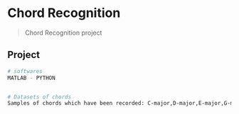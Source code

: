 # Chord Recognition

> Chord Recognition project 

## Project

``` bash
# softwares
MATLAB - PYTHON


# Datasets of chords
Samples of chords which have been recorded: C-major,D-major,E-major,G-major; using a single model of acoustic guitar 
```


